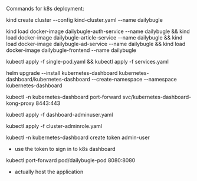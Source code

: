 Commands for k8s deployment:

kind create cluster --config kind-cluster.yaml --name dailybugle

kind load docker-image dailybugle-auth-service --name dailybugle && kind load docker-image dailybugle-article-service --name dailybugle && kind load docker-image dailybugle-ad-service --name dailybugle && kind load docker-image dailybugle-frontend --name dailybugle

kubectl apply -f single-pod.yaml && kubectl apply -f services.yaml

helm upgrade --install kubernetes-dashboard kubernetes-dashboard/kubernetes-dashboard --create-namespace --namespace kubernetes-dashboard

kubectl -n kubernetes-dashboard port-forward svc/kubernetes-dashboard-kong-proxy 8443:443

kubectl apply -f dashboard-adminuser.yaml

kubectl apply -f cluster-adminrole.yaml

kubectl -n kubernetes-dashboard create token admin-user
- use the token to sign in to k8s dashboard



kubectl port-forward pod/dailybugle-pod 8080:8080
- actually host the application